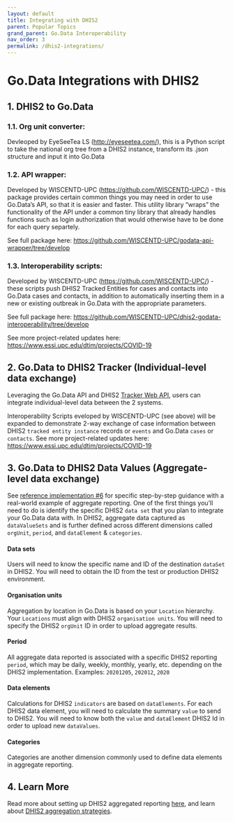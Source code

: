 ```yaml
---
layout: default
title: Integrating with DHIS2
parent: Popular Topics
grand_parent: Go.Data Interoperability
nav_order: 3
permalink: /dhis2-integrations/
---
```

# Go.Data Integrations with DHIS2
## 1. DHIS2 to Go.Data
### 1.1. Org unit converter:
Devleoped by EyeSeeTea LS (http://eyeseetea.com/), this is a Python script to take the national org tree from a DHIS2 instance, transform its .json structure and input it into Go.Data 

### 1.2. API wrapper:
Developed by WISCENTD-UPC (https://github.com/WISCENTD-UPC/) - this package provides certain common things you may need in order to use Go.Data’s API, so that it is easier and faster. This utility library “wraps” the functionality of the API under a common tiny library that already handles functions such as login authorization that would otherwise have to be done for each query separtely.

See full package here: https://github.com/WISCENTD-UPC/godata-api-wrapper/tree/develop

### 1.3. Interoperability scripts:
Developed by WISCENTD-UPC (https://github.com/WISCENTD-UPC/) - these scripts push DHIS2 Tracked Entities for cases and contacts into Go.Data cases and contacts, in addition to automatically inserting them in a new or existing outbreak in Go.Data with the appropriate parameters.

See full package here: https://github.com/WISCENTD-UPC/dhis2-godata-interoperability/tree/develop

See more project-related updates here: https://www.essi.upc.edu/dtim/projects/COVID-19


## 2. Go.Data to DHIS2 Tracker (Individual-level data exchange)
Leveraging the Go.Data API and DHIS2 [Tracker Web API](https://docs.dhis2.org/2.34/en/dhis2_developer_manual/web-api.html#tracker-web-api), users can integrate individual-level data between the 2 systems. 

Interoperability Scripts eveloped by WISCENTD-UPC (see above) will be expanded to demonstrate 2-way exchange of case information between DHIS2 `tracked entity instance` records or `events` and Go.Data `cases` or `contacts`. See more project-related updates here: https://www.essi.upc.edu/dtim/projects/COVID-19

## 3. Go.Data to DHIS2 Data Values (Aggregate-level data exchange)
See [reference implementation #6](https://worldhealthorganization.github.io/godata/godata--dhis2-aggregate/) for specific step-by-step guidance with a real-world example of aggregate reporting. 
One of the first things you’ll need to do is identify the specific DHIS2 `data set` that you plan to integrate your Go.Data data with. In DHIS2, aggregate data captured as `dataValueSets` and is further defined across different dimensions called `orgUnit`, `period`, and `dataElement` & `categories`. 

#### Data sets
Users will need to know the specific name and ID of the destination `dataSet` in DHIS2. You will need to obtain the ID from the test or production DHIS2 environment.

#### Organisation units
Aggregation by location in Go.Data is based on your `Location` hierarchy. Your `Locations` must align with DHIS2 `organisation units`. You will need to specify the DHIS2 `orgUnit` ID in order to upload aggregate results. 

#### Period
All aggregate data reported is associated with a specific DHIS2 reporting `period`, which may be daily, weekly, monthly, yearly, etc. depending on the DHIS2 implementation. Examples: `20201205`, `202012`, `2020`

#### Data elements
Calculations for DHIS2 `indicators` are based on `dataElements`. For each DHIS2 data element, you will need to calculate the summary `value` to send to DHIS2. You will need to know both the `value` and `dataElement` DHIS2 Id in order to upload new `dataValues`. 

#### Categories
Categories are another dimension commonly used to define data elements in aggregate reporting.

## 4. Learn More
Read more about setting up DHIS2 aggregated reporting [here](https://docs.dhis2.org/2.31/en/user/html/setting_up_reporting.html), and learn about [DHIS2 aggregation strategies](https://docs.dhis2.org/master/en/implementer/html/aggregation-strategy-in-dhis2.html). 
